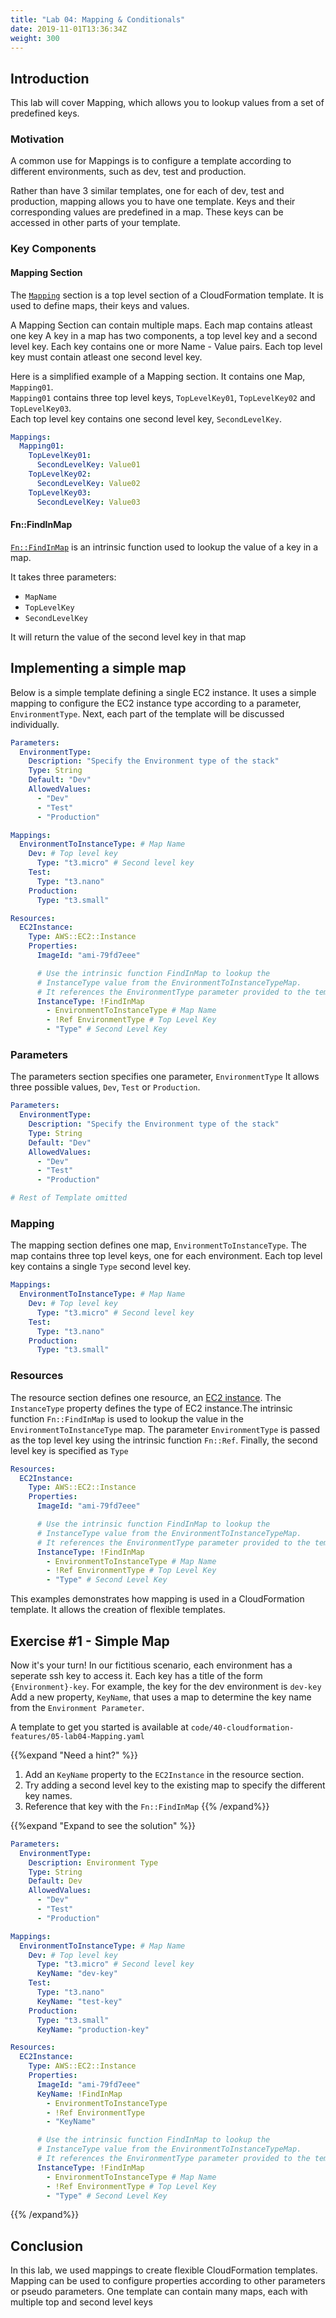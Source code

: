 ```yaml
---
title: "Lab 04: Mapping & Conditionals"
date: 2019-11-01T13:36:34Z
weight: 300
---
```


## Introduction

This lab will cover Mapping, which allows you to lookup values from a set of predefined keys.

### Motivation
A common use for Mappings is to configure a template according to different environments, such as dev, test and production.

Rather than have 3 similar templates, one for each of dev, test and production, mapping allows you to have one template. Keys and their corresponding values are predefined in a map. These keys can be accessed in other parts of your template.

### Key Components

#### Mapping Section

The [`Mapping`](https://docs.aws.amazon.com/AWSCloudFormation/latest/UserGuide/mappings-section-structure.html) section is a top level section of a CloudFormation template. It is used to define maps, their keys and values.



A Mapping Section can contain multiple maps. Each map contains atleast one key
A key in a map has two components, a top level key and a second level key.
Each key contains one or more Name - Value pairs. Each top level key must contain atleast one second level key.


Here is a simplified example of a Mapping section. It contains one Map, `Mapping01`. \
`Mapping01` contains three top level keys, `TopLevelKey01`, `TopLevelKey02` and `TopLevelKey03`. \
Each top level key contains one second level key, `SecondLevelKey`.
```yaml
Mappings: 
  Mapping01: 
    TopLevelKey01: 
      SecondLevelKey: Value01
    TopLevelKey02: 
      SecondLevelKey: Value02
    TopLevelKey03: 
      SecondLevelKey: Value03
```

#### Fn::FindInMap

[`Fn::FindInMap`](https://docs.aws.amazon.com/AWSCloudFormation/latest/UserGuide/intrinsic-function-reference-findinmap.html) is an intrinsic function used to lookup the value of a key in a map.

It takes three parameters:
* `MapName`
* `TopLevelKey`
* `SecondLevelKey`

It will return the value of the second level key in that map

## Implementing a simple map

Below is a simple template defining a single EC2 instance. It uses a simple mapping to configure the EC2 instance type according to a parameter, `EnvironmentType`. Next, each part of the template will be discussed individually.


```yaml
Parameters:
  EnvironmentType: 
    Description: "Specify the Environment type of the stack"
    Type: String
    Default: "Dev"
    AllowedValues:
      - "Dev"
      - "Test"
      - "Production"

Mappings:
  EnvironmentToInstanceType: # Map Name
    Dev: # Top level key
      Type: "t3.micro" # Second level key
    Test:
      Type: "t3.nano"
    Production: 
      Type: "t3.small"

Resources:
  EC2Instance:
    Type: AWS::EC2::Instance
    Properties: 
      ImageId: "ami-79fd7eee"

      # Use the intrinsic function FindInMap to lookup the 
      # InstanceType value from the EnvironmentToInstanceTypeMap.
      # It references the EnvironmentType parameter provided to the template
      InstanceType: !FindInMap
        - EnvironmentToInstanceType # Map Name
        - !Ref EnvironmentType # Top Level Key
        - "Type" # Second Level Key
```


### Parameters

The parameters section specifies one parameter, `EnvironmentType`
It allows three possible values, `Dev`, `Test` or `Production`.

```yaml
Parameters:
  EnvironmentType: 
    Description: "Specify the Environment type of the stack"
    Type: String
    Default: "Dev"
    AllowedValues:
      - "Dev"
      - "Test"
      - "Production"

# Rest of Template omitted
```


### Mapping

The mapping section defines one map, `EnvironmentToInstanceType`.
The map contains three top level keys, one for each environment.
Each top level key contains a single `Type` second level key.
```yaml
Mappings:
  EnvironmentToInstanceType: # Map Name
    Dev: # Top level key
      Type: "t3.micro" # Second level key
    Test:
      Type: "t3.nano"
    Production: 
      Type: "t3.small"
```

### Resources

The resource section defines one resource, an [EC2 instance](https://docs.aws.amazon.com/AWSCloudFormation/latest/UserGuide/aws-properties-ec2-instance.html).
The `InstanceType` property defines the type of EC2 instance.The intrinsic function `Fn::FindInMap` is used to lookup the value in the `EnvironmentToInstanceType` map.
The parameter `EnvironmentType` is passed as the top level key using the intrinsic function `Fn::Ref`.
Finally, the second level key is specified as `Type`
```yaml
Resources:
  EC2Instance:
    Type: AWS::EC2::Instance
    Properties: 
      ImageId: "ami-79fd7eee"

      # Use the intrinsic function FindInMap to lookup the 
      # InstanceType value from the EnvironmentToInstanceTypeMap.
      # It references the EnvironmentType parameter provided to the template
      InstanceType: !FindInMap
        - EnvironmentToInstanceType # Map Name
        - !Ref EnvironmentType # Top Level Key
        - "Type" # Second Level Key
```


This examples demonstrates how mapping is used in a CloudFormation template. It allows the creation of flexible templates.

## Exercise #1 - Simple Map
Now it's your turn! 
In our fictitious scenario, each environment has a seperate ssh key to access it.
Each key has a title of the form `{Environment}-key`. For example, the key for the dev environment is `dev-key`
Add a new property, `KeyName`, that uses a map to determine the key name from the `Environment Parameter`.

A template to get you started is available at `code/40-cloudformation-features/05-lab04-Mapping.yaml`

{{%expand "Need a hint?" %}}
1. Add an `KeyName` property to the `EC2Instance` in the resource section.
2. Try adding a second level key to the existing map to specify the different key names.
3. Reference that key with the `Fn::FindInMap`
{{% /expand%}}

{{%expand "Expand to see the solution" %}}
```yaml
Parameters:
  EnvironmentType: 
    Description: Environment Type
    Type: String
    Default: Dev
    AllowedValues:
      - "Dev"
      - "Test"
      - "Production"

Mappings:
  EnvironmentToInstanceType: # Map Name
    Dev: # Top level key
      Type: "t3.micro" # Second level key
      KeyName: "dev-key"
    Test:
      Type: "t3.nano"
      KeyName: "test-key"
    Production: 
      Type: "t3.small"
      KeyName: "production-key"

Resources:
  EC2Instance:
    Type: AWS::EC2::Instance
    Properties: 
      ImageId: "ami-79fd7eee"
      KeyName: !FindInMap
        - EnvironmentToInstanceType
        - !Ref EnvironmentType
        - "KeyName"

      # Use the intrinsic function FindInMap to lookup the 
      # InstanceType value from the EnvironmentToInstanceTypeMap.
      # It references the EnvironmentType parameter provided to the template
      InstanceType: !FindInMap
        - EnvironmentToInstanceType # Map Name
        - !Ref EnvironmentType # Top Level Key
        - "Type" # Second Level Key
```
{{% /expand%}}

## Conclusion

In this lab, we used mappings to create flexible CloudFormation templates. Mapping can be used to configure properties according to other parameters or pseudo parameters. One template can contain many maps, each with multiple top and second level keys

